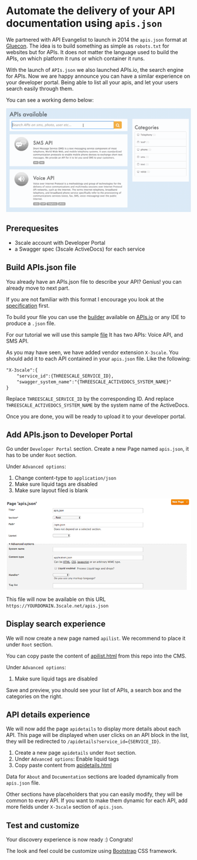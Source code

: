 # Automate the delivery of your API documentation using `apis.json`

We partnered with API Evangelist to launch in 2014 the `apis.json` format at [Gluecon](https://www.programmableweb.com/news/apis.io-and-apis.json-launched-gluecon-to-make-api-discoverability-more-search/2014/05/21). The idea is to build something as simple as `robots.txt` for websites but for APIs.
It does not matter the language used to build the APIs, on which platform it runs or which container it runs.

With the launch of `APIs.json` we also launched APIs.io, the search engine for APIs.
Now we are happy announce you can have a similar experience on your developer portal.
Being able to list all your apis, and let your users search easily through them.

You can see a working demo below:

![search experience](../img/search.gif)

## Prerequesites

* 3scale account with Developer Portal
* a Swagger spec (3scale ActiveDocs) for each service

## Build APIs.json file

You already have an APIs.json file to describe your API? Genius! you can already move to next part.

If you are not familiar with this format I encourage you look at the [specification](https://apisjson.org) first.

To build your file you can use the [builder](http://apis.io/builder) available on [APIs.io](apis.io) or any IDE to produce a `.json` file.

For our tutorial we will use this sample [file](../apis.json)
It has two APIs: Voice API, and SMS API.

As you may have seen, we have added vendor extension `X-3scale`. You should add it to each API contained in your `apis.json` file.
Like the following:

```
"X-3scale":{
	"service_id":{THREESCALE_SERVICE_ID},
	"swagger_system_name":"{THREESCALE_ACTIVEDOCS_SYSTEM_NAME}"
}
```

Replace `THREESCALE_SERVICE_ID` by the corresponding ID.
And replace `THREESCALE_ACTIVEDOCS_SYSTEM_NAME` by the system name of the ActiveDocs.

Once you are done, you will be ready to upload it to your developer portal.

## Add APIs.json to Developer Portal

Go under `Developer Portal` section.
Create a new Page named `apis.json`, it has to be under `Root` section.

Under `Advanced options`:

1. Change content-type to `application/json`
2. Make sure liquid tags are disabled
3. Make sure layout filed is blank

![](../img/DevPortal_create_apis.json_page.png)

This file will now be available on this URL `https://YOURDOMAIN.3scale.net/apis.json`

## Display search experience

We will now create a new page named `apilist`.
We recommend to place it under `Root` section.

You can copy paste the content of [apilist.html](../apilist.html) from this repo into the CMS.

Under `Advanced options`:

1. Make sure liquid tags are disabled

Save and preview, you should see your list of APIs, a search box and the categories on the right.

## API details experience

We will now add the page `apidetails` to display more details about each API.
This page will be displayed when user clicks on an API block in the list, they will be redirected to `/apidetails?service_id={SERVICE_ID}`.

1. Create a new page `apidetails` under `Root` section.
2. Under `Advanced options`: Enable liquid tags
3. Copy paste content from [apidetails.html](../apidetails.html)

Data for `About` and `Documentation` sections are loaded dynamically from `apis.json` file.

Other sections have placeholders that you can easily modify, they will be common to every API. If you want to make them dynamic for each API, add more fields under `X-3scale` section of `apis.json`.

## Test and customize

Your discovery experience is now ready :) Congrats!

The look and feel could be customize using [Bootstrap](getbootstrap.com) CSS framework.
